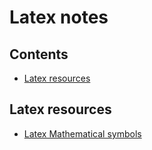 # Latex notes

## Contents
 - [Latex resources](latex-resources)

## Latex resources
 - [Latex Mathematical symbols](https://reu.dimacs.rutgers.edu/Symbols.pdf)

